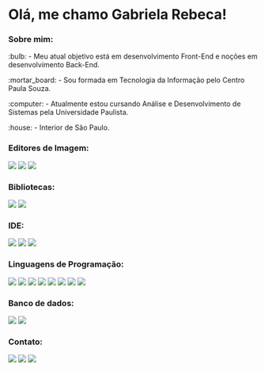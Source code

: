 <h1>Olá, me chamo Gabriela Rebeca!</h1>

<h3>Sobre mim:</h3>
<p>:bulb: - Meu atual objetivo está em desenvolvimento Front-End e noções em desenvolvimento Back-End.</p>
<p>:mortar_board: - Sou formada em Tecnologia da Informação pelo Centro Paula Souza.</p> 
<p>:computer: - Atualmente estou cursando Análise e Desenvolvimento de Sistemas pela Universidade Paulista.</p> 
<p>:house: - Interior de São Paulo.</p> 

<h3>Editores de Imagem:</h3>
<div>
<img src="https://img.shields.io/badge/Adobe%20Illustrator-FF9A00?style=for-the-badge&logo=adobe%20illustrator&logoColor=white"/> <!--Illustrator-->
<img src="https://img.shields.io/badge/Adobe%20Photoshop-31A8FF?style=for-the-badge&logo=Adobe%20Photoshop&logoColor=black"/> <!--Photoshop-->
<img src="https://img.shields.io/badge/Canva-%2300C4CC.svg?&style=for-the-badge&logo=Canva&logoColor=white"/> <!--Canva-->
</div>

<h3>Bibliotecas:</h3>
<div>
<img src="https://img.shields.io/badge/.NET-512BD4?style=for-the-badge&logo=dotnet&logoColor=white"/> <!--.NET-->
<img src="https://img.shields.io/badge/React-20232A?style=for-the-badge&logo=react&logoColor=61DAFB"/> <!--REACT-->
</div>

<h3>IDE:</h3>
<div>
<img src="https://img.shields.io/badge/VSCode-0078D4?style=for-the-badge&logo=visual%20studio%20code&logoColor=white"/> <!--Visual Studio-->
<img src="https://img.shields.io/badge/Visual_Studio_Code-0078D4?style=for-the-badge&logo=visual%20studio%20code&logoColor=white"/> <!--Visual Studio Code-->
<img src="https://img.shields.io/badge/Android_Studio-3DDC84?style=for-the-badge&logo=android-studio&logoColor=white"/> <!--Android Studio-->
</div>

<h3>Linguagens de Programação:</h3>
<div>
<img src="https://img.shields.io/badge/CSS3-1572B6?style=for-the-badge&logo=css3&logoColor=white"/> <!--CSS3-->
<img src="https://img.shields.io/badge/HTML5-E34F26?style=for-the-badge&logo=html5&logoColor=white"/> <!--HTML5-->
<img src="https://img.shields.io/badge/JavaScript-323330?style=for-the-badge&logo=javascript&logoColor=F7DF1E"/> <!--JavaScript-->
<img src="https://img.shields.io/badge/PHP-777BB4?style=for-the-badge&logo=php&logoColor=white"/> <!--PHP-->
<img src="https://img.shields.io/badge/C-00599C?style=for-the-badge&logo=c&logoColor=white"/> <!--C-->
<img src="https://img.shields.io/badge/C%23-239120?style=for-the-badge&logo=c-sharp&logoColor=white"/> <!--C#-->
<img src="https://img.shields.io/badge/TypeScript-007ACC?style=for-the-badge&logo=typescript&logoColor=white"/> <!--TypeScript-->
<img src="https://img.shields.io/badge/Wordpress-21759B?style=for-the-badge&logo=wordpress&logoColor=white"/> <!--WordPress-->
</div>

<h3>Banco de dados:</h3>
<div>
<img src="https://img.shields.io/badge/MySQL-005C84?style=for-the-badge&logo=mysql&logoColor=white"/> <!--mySQL-->
<img src="https://img.shields.io/badge/Microsoft%20SQL%20Server-CC2927?style=for-the-badge&logo=microsoft%20sql%20server&logoColor=white"/> <!--SQLserver-->
</div>

<h3>Contato:</h3>
<div>
<a href = "https://wa.me/15981027198"><img loading="lazy" src="https://img.shields.io/badge/WhatsApp-25D366?style=for-the-badge&logo=whatsapp&logoColor=white" target="_blank"></a> <!--whatsapp-->
<a href = "mailto:gabirmsoares@gmail.com"><img loading="lazy" src="https://img.shields.io/badge/Gmail-D14836?style=for-the-badge&logo=gmail&logoColor=white" target="_blank"></a> <!--gmail-->
<a href = "https://www.linkedin.com/in/gabsmart" target="_blank"><img loading="lazy" src="https://img.shields.io/badge/-LinkedIn-%230077B5?style=for-the-badge&logo=linkedin&logoColor=white" target="_blank"></a> <!--linkedin-->
</div>

<!--lista de imagens: https://github.com/alexandresanlim/Badges4-README.md-Profile#-static-->
<!--guia markdown: https://docs.github.com/pt/get-started/writing-on-github/getting-started-with-writing-and-formatting-on-github/basic-writing-and-formatting-syntax#hiding-content-with-comments-->
<!--guia markdown: https://docs.pipz.com/central-de-ajuda/learning-center/guia-basico-de-markdown#open-->
